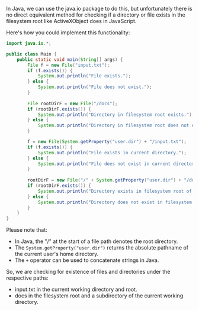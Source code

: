  In Java, we can use the java.io package to do this, but unfortunately there is no direct equivalent method for checking if a directory or file exists in the filesystem root like ActiveXObject does in JavaScript. 

Here's how you could implement this functionality:

```java
import java.io.*;

public class Main {
    public static void main(String[] args) {
        File f = new File("input.txt");
        if (f.exists()) {
            System.out.println("File exists.");
        } else {
            System.out.println("File does not exist.");
        }
        
        File rootDirF = new File("/docs");
        if (rootDirF.exists()) {
            System.out.println("Directory in filesystem root exists.");
        } else {
            System.out.println("Directory in filesystem root does not exist.");
        }

        f = new File(System.getProperty("user.dir") + "/input.txt");
        if (f.exists()) {
            System.out.println("File exists in current directory.");
        } else {
            System.out.println("File does not exist in current directory.");
        }
        
        rootDirF = new File("/" + System.getProperty("user.dir") + "/docs");
        if (rootDirF.exists()) {
            System.out.println("Directory exists in filesystem root of current directory.");
        } else {
            System.out.println("Directory does not exist in filesystem root of current directory.");
        }
    }
}
```

Please note that:
- In Java, the "/" at the start of a file path denotes the root directory.
- The `System.getProperty("user.dir")` returns the absolute pathname of the current user's home directory. 
- The `+` operator can be used to concatenate strings in Java. 

So, we are checking for existence of files and directories under the respective paths: 
- input.txt in the current working directory and root.
- docs in the filesystem root and a subdirectory of the current working directory.
